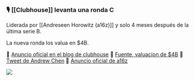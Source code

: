 ### 🎙️ [[Clubhouse]] levanta una ronda C

Liderada por [[Andreseen Horowitz (a16z)]] y solo 4 meses después de la última serie B.

La nueva ronda los valua en $4B.

🔗 [Anuncio oficial en el blog de clubhouse](https://www.joinclubhouse.com/blog/growing-a-global-community)
🔗 [Fuente, valuacion de $4B](https://www.reuters.com/technology/clubhouse-closes-new-round-funding-that-would-value-app-4-billion-source-2021-04-18/)
🔗 [Tweet de Andrew Chen](https://twitter.com/andrewchen/status/1383817471979790344)
🔗 [Anuncio oficial de a16z](https://a16z.com/2021/01/24/investing-in-clubhouse/)

![](http://a16z.com/wp-content/uploads/2021/01/CH-2.jpg)